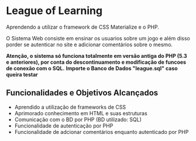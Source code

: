 # League of Learning
Aprendendo a utilizar o framework de CSS Materialize e o PHP.

O Sistema Web consiste em ensinar os usuarios sobre um jogo e além disso porder se autenticar no site e adicionar comentários sobre o mesmo.

__Atenção, o sistema só funciona totalmente em versão antiga do PHP (5.3 e anteriores), por conta do descontinuamento e modificação de funcoes de conexão com o SQL.__
__Importe o Banco de Dados "league.sql" caso queira testar__
## Funcionalidades e Objetivos Alcançados
* Aprendido a utilização de frameworks de CSS
* Aprimorado conhecimento em HTML e suas estruturas
* Comunicação com o BD por PHP (BD utilizado: SQL)
* Funcionalidade de autenticação por PHP
* Funcionalidade de adcionar comentários enquanto autenticado por PHP
